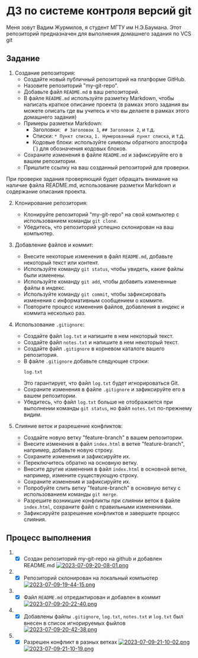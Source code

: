# ДЗ по системе контроля версий git

Меня зовут Вадим Журмилов, я студент МГТУ им Н.Э.Баумана. Этот репозиторий предназначен для выполнения домашнего задания
по VCS git
## Задание
1. Создание репозитория:
   * Создайте новый публичный репозиторий на платформе GitHub.
   * Назовите репозиторий "my-git-repo".
   * Добавьте файл `README.md` в ваш репозиторий.
   * В файле `README.md` используйте разметку Markdown, чтобы написать краткое описание проекта (в рамках этого задания вы можете описать где вы учитесь и что вы делаете в рамках этого домашнего задания)
   * Примеры разметки Markdown:
      * Заголовки: ` # Заголовок 1`, `## Заголовок 2`, и т.д.
      * Списки: `* Пункт списка`, `1. Нумерованный пункт списка`, и т.д.
      * Кодовые блоки: используйте символы обратного апострофа (`) для обозначения кодовых блоков.
   * Сохраните изменения в файле `README.md` и зафиксируйте его в вашем репозитории.
   * Пришлите ссылку на ваш созданный репозиторий для проверки.

При проверке задания проверяющий будет обращать внимание на наличие файла README.md, использование разметки Markdown и содержание описания проекта.

2. Клонирование репозитория:
   * Клонируйте репозиторий "my-git-repo" на свой компьютер с использованием команды `git clone`.
   * Убедитесь, что репозиторий успешно склонирован на ваш компьютер.

3. Добавление файлов и коммит:
   * Внесите некоторые изменения в файл `README.md`, добавьте некоторый текст или контент.
   * Используйте команду `git status`, чтобы увидеть, какие файлы были изменены.
   * Используйте команду `git add`, чтобы добавить измененные файлы в индекс.
   * Используйте команду `git commit`, чтобы зафиксировать изменения с информативным сообщением о коммите.
   * Повторите процесс изменения файлов, добавления в индекс и коммита несколько раз.

4. Использование `.gitignore`:
   * Создайте файл `log.txt` и напишите в нем некоторый текст.
   * Создайте файл `notes.txt` и напишите в нем некоторый текст.
   * Создайте файл `.gitignore` в корневом каталоге вашего репозитория.
   * В файле `.gitignore` добавьте следующие строки:
     ```
     log.txt
     ```
     Это гарантирует, что файл `log.txt` будет игнорироваться Git.
   * Сохраните изменения в файле `.gitignore` и зафиксируйте его в вашем репозитории.
   * Убедитесь, что файл `log.txt` больше не отображается при выполнении команды `git status`, но файл `notes.txt` по-прежнему видим.

5. Слияние веток и разрешение конфликтов:
   * Создайте новую ветку "feature-branch" в вашем репозитории.
   * Внесите изменения в файл `index.html` в ветке "feature-branch", например, добавьте новую строку.
   * Сохраните изменения и зафиксируйте их.
   * Переключитесь обратно на основную ветку.
   * Внесите другие изменения в файл `index.html` в основной ветке, например, измените существующую строку.
   * Сохраните изменения и зафиксируйте их.
   * Попробуйте слить ветку "feature-branch" в основную ветку с использованием команды `git merge`.
   * Разрешите возникшие конфликты при слиянии веток в файле `index.html`, сохраните файл с правильными изменениями.
   * Зафиксируйте разрешение конфликтов и завершите процесс слияния.

## Процесс выполнения

1. - [x] Cоздан репозиторий my-git-repo на github и добавлен README.md
     [![2023-07-09-20-08-01.png](https://i.postimg.cc/d1wnQHh9/2023-07-09-20-08-01.png)](https://postimg.cc/bGV13RHG)
2. - [x] Репозиторий склонирован на локальный компьютер
     [![2023-07-09-19-44-15.png](https://i.postimg.cc/qq1Hk6Q1/2023-07-09-19-44-15.png)](https://postimg.cc/5QQRg0hz)
3. - [x] Файл `README.md` отредактирован и добавлен в коммит
     [![2023-07-09-20-22-40.png](https://i.postimg.cc/RhdvbV8z/2023-07-09-20-22-40.png)](https://postimg.cc/y3JqDBsf)
4. - [x] Добавлены файлы `.gitignore`, `log.txt`, `notes.txt` и `log.txt` был внесен в список игнорируемых фыйлов
     [![2023-07-09-20-42-38.png](https://i.postimg.cc/4x5F7HcG/2023-07-09-20-42-38.png)](https://postimg.cc/gxxK1J4t)
5. - [x] Разрешен конфликт в разных ветках
     [![2023-07-09-21-10-02.png](https://i.postimg.cc/sfZRqmkN/2023-07-09-21-10-02.png)](https://postimg.cc/c6Zj8R4R)
     [![2023-07-09-21-10-19.png](https://i.postimg.cc/9FdHFMFP/2023-07-09-21-10-19.png)](https://postimg.cc/562Rsfzj)